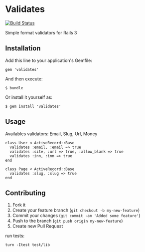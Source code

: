 # Validates

[![Build Status](https://travis-ci.org/kaize/validates.png)](https://travis-ci.org/kaize/validates)

Simple format validators for Rails 3

## Installation

Add this line to your application's Gemfile:

    gem 'validates'

And then execute:

    $ bundle

Or install it yourself as:

    $ gem install 'validates'

## Usage

Availables validators: Email, Slug, Url, Money

    class User < ActiveRecord::Base
      validates :email, :email => true
      validates :site, :url => true, :allow_blank => true
      validates :inn, :inn => true   
    end

    class Page < ActiveRecord::Base
      validates :slug, :slug => true
    end

## Contributing

1. Fork it
2. Create your feature branch (`git checkout -b my-new-feature`)
3. Commit your changes (`git commit -am 'Added some feature'`)
4. Push to the branch (`git push origin my-new-feature`)
5. Create new Pull Request

run tests:

    turn -Itest test/lib
